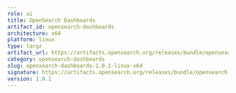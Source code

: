 ```yaml
---
role: ui
title: OpenSearch Dashboards
artifact_id: opensearch-dashboards
architecture: x64
platform: linux
type: targz
artifact_url: https://artifacts.opensearch.org/releases/bundle/opensearch-dashboards/1.0.1/opensearch-dashboards-1.0.1-linux-x64.tar.gz
category: opensearch-dashboards
slug: opensearch-dashboards-1.0.1-linux-x64
signature: https://artifacts.opensearch.org/releases/bundle/opensearch-dashboards/1.0.1/opensearch-dashboards-1.0.1-linux-x64.tar.gz.sig
version: 1.0.1
---
```


